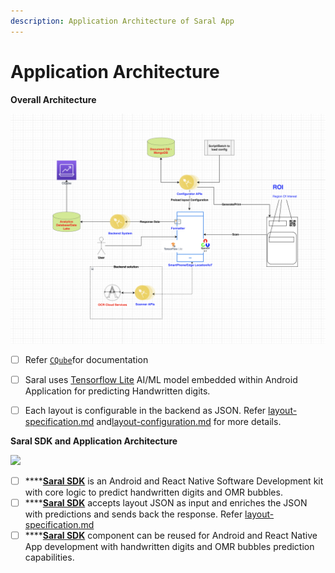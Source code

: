 ```yaml
---
description: Application Architecture of Saral App
---
```


# Application Architecture

**Overall Architecture**

![](<../.gitbook/assets/Saral v1.0 Architecture.png>)

* [ ] Refer [`CQube`](https://cqube.sunbird.org)for documentation
* [ ] Saral uses [Tensorflow Lite](https://www.tensorflow.org/lite) AI/ML model embedded within Android Application for predicting Handwritten digits.
* [ ] Each layout is configurable in the backend as JSON. Refer [layout-specification.md](specifications/layout-specification.md "mention") and[layout-configuration.md](../use/layout-configuration.md "mention") for more details.



**Saral SDK and Application Architecture**

![](<../.gitbook/assets/saral\_sdk\_app\_arch-Saral SDK.png>)

* [ ] ****[**Saral SDK**](../engage/saral-sdk-source-code-repository.md) is an Android and React Native Software Development kit with core logic to predict  handwritten digits and OMR bubbles.
* [ ] ****[**Saral SDK**](../engage/saral-sdk-source-code-repository.md) accepts layout JSON as input and enriches the JSON with predictions and sends back the response. Refer [layout-specification.md](specifications/layout-specification.md "mention")
* [ ] ****[**Saral SDK**](../engage/saral-sdk-source-code-repository.md) component can be reused for Android and React Native App development with handwritten digits and OMR bubbles prediction capabilities.
